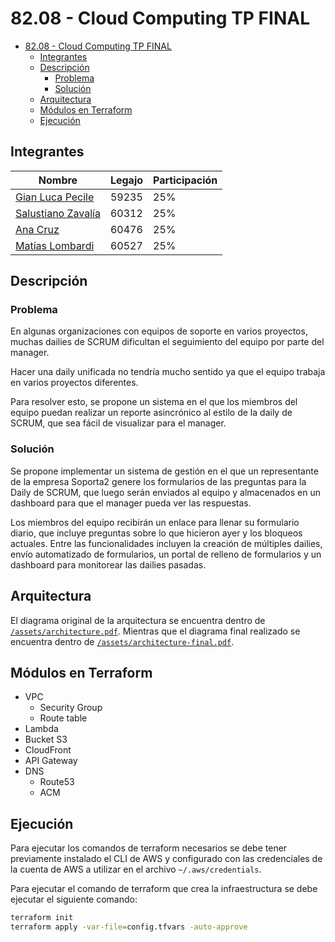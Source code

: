 # 82.08 - Cloud Computing TP FINAL

- [82.08 - Cloud Computing TP FINAL](#8208---cloud-computing-tp-final)
  - [Integrantes](#integrantes)
  - [Descripción](#descripción)
    - [Problema](#problema)
    - [Solución](#solución)
  - [Arquitectura](#arquitectura)
  - [Módulos en Terraform](#módulos-en-terraform)
  - [Ejecución](#ejecución)

## Integrantes

| Nombre | Legajo | Participación |
| ------ | ------ | ------------- |
| [Gian Luca Pecile](https://github.com/glpecile) | 59235 | 25% |
| [Salustiano Zavalía](https://github.com/szavalia) | 60312 | 25% |
| [Ana Cruz](https://github.com/anitacruz) | 60476 | 25% |
| [Matías Lombardi](https://github.com/matiaslombardi) | 60527 | 25% |

## Descripción

### Problema

En algunas organizaciones con equipos de soporte en varios proyectos, muchas dailies de SCRUM
dificultan el seguimiento del equipo por parte del manager.

Hacer una daily unificada no tendría mucho sentido ya que el equipo trabaja en varios proyectos diferentes.

Para resolver esto, se propone un sistema en el que los miembros del equipo puedan realizar un
reporte asincrónico al estilo de la daily de SCRUM, que sea fácil de visualizar para el manager.

### Solución

Se propone implementar un sistema de gestión en el que un representante de la empresa Soporta2
genere los formularios de las preguntas para la Daily de SCRUM, que luego serán enviados al equipo
y almacenados en un dashboard para que el manager pueda ver las respuestas.

Los miembros del equipo recibirán un enlace para llenar su formulario diario, que incluye preguntas sobre
lo que hicieron ayer y los bloqueos actuales. Entre las funcionalidades incluyen la creación de múltiples dailies,
envío automatizado de formularios, un portal de relleno de formularios y un dashboard para
monitorear las dailies pasadas.

## Arquitectura

El diagrama original de la arquitectura se encuentra dentro de [`/assets/architecture.pdf`](/assets/architecture.pdf).
Mientras que el diagrama final realizado se encuentra dentro de [`/assets/architecture-final.pdf`](/assets/architecture-final.pdf).

## Módulos en Terraform

- VPC
  - Security Group
  - Route table
- Lambda
- Bucket S3
- CloudFront
- API Gateway
- DNS
  - Route53
  - ACM

## Ejecución

Para ejecutar los comandos de terraform necesarios se debe tener previamente instalado el CLI de AWS y configurado con las credenciales de la cuenta de AWS a utilizar en el archivo `~/.aws/credentials`.

Para ejecutar el comando de terraform que crea la infraestructura se debe ejecutar el siguiente comando:

```bash
terraform init
terraform apply -var-file=config.tfvars -auto-approve 
```